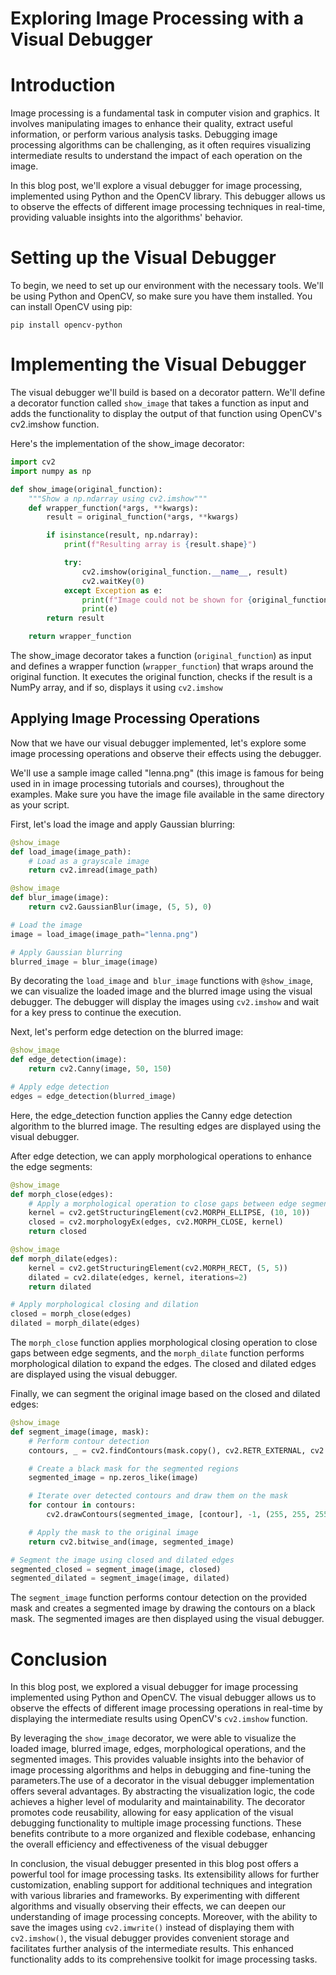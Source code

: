 # Exploring Image Processing with a Visual Debugger
# Introduction
Image processing is a fundamental task in computer vision and graphics. It involves manipulating images to enhance their quality, extract useful information, or perform various analysis tasks. Debugging image processing algorithms can be challenging, as it often requires visualizing intermediate results to understand the impact of each operation on the image.

In this blog post, we'll explore a visual debugger for image processing, implemented using Python and the OpenCV library. This debugger allows us to observe the effects of different image processing techniques in real-time, providing valuable insights into the algorithms' behavior.

# Setting up the Visual Debugger
To begin, we need to set up our environment with the necessary tools. We'll be using Python and OpenCV, so make sure you have them installed. You can install OpenCV using pip:

`pip install opencv-python`
# Implementing the Visual Debugger
The visual debugger we'll build is based on a decorator pattern. We'll define a decorator function called `show_image` that takes a function as input and adds the functionality to display the output of that function using OpenCV's cv2.imshow function.

Here's the implementation of the show_image decorator:

```python
import cv2
import numpy as np

def show_image(original_function):
    """Show a np.ndarray using cv2.imshow"""
    def wrapper_function(*args, **kwargs):
        result = original_function(*args, **kwargs)

        if isinstance(result, np.ndarray):
            print(f"Resulting array is {result.shape}")

            try:
                cv2.imshow(original_function.__name__, result)
                cv2.waitKey(0)
            except Exception as e:
                print(f"Image could not be shown for {original_function.__name__}")
                print(e)
        return result

    return wrapper_function
```
The show_image decorator takes a function (`original_function`) as input and defines a wrapper function (`wrapper_function`) that wraps around the original function. It executes the original function, checks if the result is a NumPy array, and if so, displays it using `cv2.imshow`

## Applying Image Processing Operations
Now that we have our visual debugger implemented, let's explore some image processing operations and observe their effects using the debugger.

We'll use a sample image called "lenna.png" (this image is famous for being used in in image processing tutorials and courses), throughout the examples. Make sure you have the image file available in the same directory as your script.

First, let's load the image and apply Gaussian blurring:
```python
@show_image
def load_image(image_path):
    # Load as a grayscale image
    return cv2.imread(image_path)

@show_image
def blur_image(image):
    return cv2.GaussianBlur(image, (5, 5), 0)

# Load the image
image = load_image(image_path="lenna.png")

# Apply Gaussian blurring
blurred_image = blur_image(image)
```
By decorating the `load_image` and` blur_image` functions with `@show_image`, we can visualize the loaded image and the blurred image using the visual debugger. The debugger will display the images using `cv2.imshow` and wait for a key press to continue the execution.

Next, let's perform edge detection on the blurred image:

```python
@show_image
def edge_detection(image):
    return cv2.Canny(image, 50, 150)

# Apply edge detection
edges = edge_detection(blurred_image)
```

Here, the edge_detection function applies the Canny edge detection algorithm to the blurred image. The resulting edges are displayed using the visual debugger.

After edge detection, we can apply morphological operations to enhance the edge segments:

```python
@show_image
def morph_close(edges):
    # Apply a morphological operation to close gaps between edge segments
    kernel = cv2.getStructuringElement(cv2.MORPH_ELLIPSE, (10, 10))
    closed = cv2.morphologyEx(edges, cv2.MORPH_CLOSE, kernel)
    return closed

@show_image
def morph_dilate(edges):
    kernel = cv2.getStructuringElement(cv2.MORPH_RECT, (5, 5))
    dilated = cv2.dilate(edges, kernel, iterations=2)
    return dilated

# Apply morphological closing and dilation
closed = morph_close(edges)
dilated = morph_dilate(edges)
```

The `morph_close` function applies morphological closing operation to close gaps between edge segments, and the `morph_dilate` function performs morphological dilation to expand the edges. The closed and dilated edges are displayed using the visual debugger.

Finally, we can segment the original image based on the closed and dilated edges:

```python
@show_image
def segment_image(image, mask):
    # Perform contour detection
    contours, _ = cv2.findContours(mask.copy(), cv2.RETR_EXTERNAL, cv2.CHAIN_APPROX_SIMPLE)

    # Create a black mask for the segmented regions
    segmented_image = np.zeros_like(image)

    # Iterate over detected contours and draw them on the mask
    for contour in contours:
        cv2.drawContours(segmented_image, [contour], -1, (255, 255, 255), -1)

    # Apply the mask to the original image
    return cv2.bitwise_and(image, segmented_image)

# Segment the image using closed and dilated edges
segmented_closed = segment_image(image, closed)
segmented_dilated = segment_image(image, dilated)
```

The `segment_image` function performs contour detection on the provided mask and creates a segmented image by drawing the contours on a black mask. The segmented images are then displayed using the visual debugger.

# Conclusion
In this blog post, we explored a visual debugger for image processing implemented using Python and OpenCV. The visual debugger allows us to observe the effects of different image processing operations in real-time by displaying the intermediate results using OpenCV's `cv2.imshow` function.

By leveraging the `show_image` decorator, we were able to visualize the loaded image, blurred image, edges, morphological operations, and the segmented images. This provides valuable insights into the behavior of image processing algorithms and helps in debugging and fine-tuning the parameters.The use of a decorator in the visual debugger implementation offers several advantages. By abstracting the visualization logic, the code achieves a higher level of modularity and maintainability. The decorator promotes code reusability, allowing for easy application of the visual debugging functionality to multiple image processing functions. These benefits contribute to a more organized and flexible codebase, enhancing the overall efficiency and effectiveness of the visual debugger

In conclusion, the visual debugger presented in this blog post offers a powerful tool for image processing tasks. Its extensibility allows for further customization, enabling support for additional techniques and integration with various libraries and frameworks. By experimenting with different algorithms and visually observing their effects, we can deepen our understanding of image processing concepts. Moreover, with the ability to save the images using `cv2.imwrite()` instead of displaying them with `cv2.imshow()`, the visual debugger provides convenient storage and facilitates further analysis of the intermediate results. This enhanced functionality adds to its comprehensive toolkit for image processing tasks.